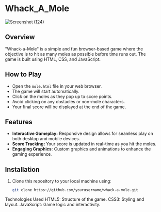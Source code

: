 # Whack_A_Mole

![Screenshot (124)](https://github.com/user-attachments/assets/9ee437fa-b80e-4969-884c-ad2378036dd2)


## Overview

"Whack-a-Mole" is a simple and fun browser-based game where the objective is to hit as many moles as possible before time runs out. The game is built using HTML, CSS, and JavaScript.

## How to Play

- Open the `mole.html` file in your web browser.
- The game will start automatically.
- Click on the moles as they pop up to score points.
- Avoid clicking on any obstacles or non-mole characters.
- Your final score will be displayed at the end of the game.

## Features

- **Interactive Gameplay:** Responsive design allows for seamless play on both desktop and mobile devices.
- **Score Tracking:** Your score is updated in real-time as you hit the moles.
- **Engaging Graphics:** Custom graphics and animations to enhance the gaming experience.

## Installation

1. Clone this repository to your local machine using:
   ```bash
   git clone https://github.com/yourusername/whack-a-mole.git
   
Technologies Used
HTML5: Structure of the game.
CSS3: Styling and layout.
JavaScript: Game logic and interactivity.
